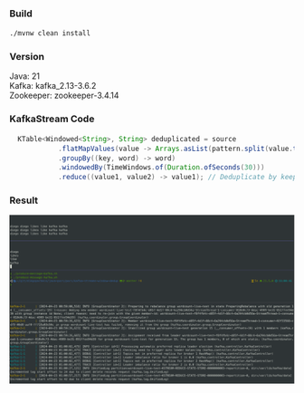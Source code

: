 ### Build 
```bash
./mvnw clean install 
```
### Version
Java: 21 <BR/>
Kafka: kafka_2.13-3.6.2 <BR/>
Zookeeper: zookeeper-3.4.14 <BR/>

### KafkaStream Code
```java
  KTable<Windowed<String>, String> deduplicated = source
            .flatMapValues(value -> Arrays.asList(pattern.split(value.toLowerCase())))
            .groupBy((key, word) -> word)
            .windowedBy(TimeWindows.of(Duration.ofSeconds(30)))
            .reduce((value1, value2) -> value1); // Deduplicate by keeping the first occurrence
```

### Result
<img src="result-working.png" />